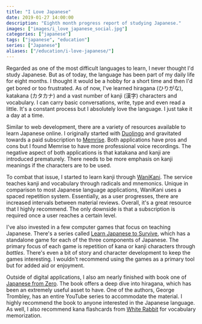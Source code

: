 ```yaml
---
title: "I Love Japanese"
date: 2019-01-27 14:00:00
description: "Eighth month progress report of studying Japanese."
images: ["images/i_love_japanese_social.jpg"]
categories: ["japanese"]
tags: ["japanese", "education"]
series: ["Japanese"]
aliases: ["/education/i-love-japanese/"]
---
```


Regarded as one of the most difficult languages to learn, I never thought I'd study Japanese. But as of today, the language has been part of my daily life for eight months. I thought it would be a hobby for a short time and then I'd get bored or too frustrated. As of now, I've learned hiragana (ひりがな), katakana (カタカナ) and a vast number of kanji (漢字) characters and vocabulary. I can carry basic conversations, write, type and even read a little. It's a constant process but I absolutely love the language. I just take it a day at a time.

Similar to web development, there are a variety of resources available to learn Japanese online. I originally started with [Duolingo](https://www.duolingo.com/) and gravitated towards a paid subscription to [Memrise](https://www.memrise.com/). Both applications have pros and cons but I found Memrise to have more professional voice recordings. The negative aspect of both applications is that katakana and kanji are introduced prematurely. There needs to be more emphasis on kanji meanings if the characters are to be used.

To combat that issue, I started to learn kanji through [WaniKani](https://www.wanikani.com/). The service teaches kanji and vocabulary through radicals and mnemonics. Unique in comparison to most Japanese language applications, WaniKani uses a spaced repetition system. Essentially, as a user progresses, there are increased intervals between material reviews. Overall, it's a great resource that I highly recommend. The only downside is that a subscription is required once a user reaches a certain level.

I've also invested in a few computer games that focus on teaching Japanese. There's a series called [Learn Japanese to Survive](http://study-japanese.net/), which has a standalone game for each of the three components of Japanese. The primary focus of each game is repetition of kana or kanji characters through *battles*. There's even a bit of story and character development to keep the games interesting. I wouldn't recommend using the games as a primary tool but for added aid or enjoyment.

Outside of digital applications, I also am nearly finished with book one of [Japanese from Zero](https://www.yesjapan.com/). The book offers a deep dive into hiragana, which has been an extremely useful asset to have. One of the authors, George Trombley, has an entire YouTube series to accommodate the material. I highly recommend the book to anyone interested in the Japanese language. As well, I also recommend kana flashcards from [White Rabbit](https://shop.whiterabbitjapan.com/products/kana-flashcards) for vocabulary memorization.
